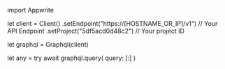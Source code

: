 import Appwrite

let client = Client()
    .setEndpoint("https://[HOSTNAME_OR_IP]/v1") // Your API Endpoint
    .setProject("5df5acd0d48c2") // Your project ID

let graphql = Graphql(client)

let any = try await graphql.query(
    query: [:]
)

